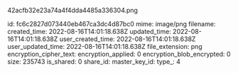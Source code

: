 42acfb32e23a74a4f4dda4485a336304.png

id: fc6c2827d073440eb467ca3dc4d87bc0
mime: image/png
filename: 
created_time: 2022-08-16T14:01:18.638Z
updated_time: 2022-08-16T14:01:18.638Z
user_created_time: 2022-08-16T14:01:18.638Z
user_updated_time: 2022-08-16T14:01:18.638Z
file_extension: png
encryption_cipher_text: 
encryption_applied: 0
encryption_blob_encrypted: 0
size: 235743
is_shared: 0
share_id: 
master_key_id: 
type_: 4